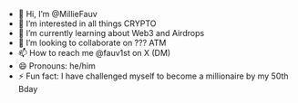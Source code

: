 - 👋 Hi, I’m @MillieFauv
- 👀 I’m interested in all things CRYPTO
- 🌱 I’m currently learning about Web3 and Airdrops
- 💞️ I’m looking to collaborate on ??? ATM
- 📫 How to reach me @fauv1st on X (DM)
- 😄 Pronouns: he/him
- ⚡ Fun fact: I have challenged myself to become a millionaire by my 50th Bday

<!---
MillieFauv/MillieFauv is a ✨ special ✨ repository because its `README.md` (this file) appears on your GitHub profile.
You can click the Preview link to take a look at your changes.
--->
